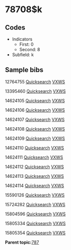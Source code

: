 # 78708$k

## Codes

-   Indicators
    -   First: 0
    -   Second: 8
-   Subfield: k

## Sample bibs

12764755 [Quicksearch](https://search.library.yale.edu/catalog/12764755) [VXWS](http://prodorbis.library.yale.edu:7014/vxws/GetHoldingsService?bibId=12764755)

13395460 [Quicksearch](https://search.library.yale.edu/catalog/13395460) [VXWS](http://prodorbis.library.yale.edu:7014/vxws/GetHoldingsService?bibId=13395460)

14624105 [Quicksearch](https://search.library.yale.edu/catalog/14624105) [VXWS](http://prodorbis.library.yale.edu:7014/vxws/GetHoldingsService?bibId=14624105)

14624106 [Quicksearch](https://search.library.yale.edu/catalog/14624106) [VXWS](http://prodorbis.library.yale.edu:7014/vxws/GetHoldingsService?bibId=14624106)

14624107 [Quicksearch](https://search.library.yale.edu/catalog/14624107) [VXWS](http://prodorbis.library.yale.edu:7014/vxws/GetHoldingsService?bibId=14624107)

14624108 [Quicksearch](https://search.library.yale.edu/catalog/14624108) [VXWS](http://prodorbis.library.yale.edu:7014/vxws/GetHoldingsService?bibId=14624108)

14624109 [Quicksearch](https://search.library.yale.edu/catalog/14624109) [VXWS](http://prodorbis.library.yale.edu:7014/vxws/GetHoldingsService?bibId=14624109)

14624110 [Quicksearch](https://search.library.yale.edu/catalog/14624110) [VXWS](http://prodorbis.library.yale.edu:7014/vxws/GetHoldingsService?bibId=14624110)

14624111 [Quicksearch](https://search.library.yale.edu/catalog/14624111) [VXWS](http://prodorbis.library.yale.edu:7014/vxws/GetHoldingsService?bibId=14624111)

14624112 [Quicksearch](https://search.library.yale.edu/catalog/14624112) [VXWS](http://prodorbis.library.yale.edu:7014/vxws/GetHoldingsService?bibId=14624112)

14624113 [Quicksearch](https://search.library.yale.edu/catalog/14624113) [VXWS](http://prodorbis.library.yale.edu:7014/vxws/GetHoldingsService?bibId=14624113)

14624114 [Quicksearch](https://search.library.yale.edu/catalog/14624114) [VXWS](http://prodorbis.library.yale.edu:7014/vxws/GetHoldingsService?bibId=14624114)

15590126 [Quicksearch](https://search.library.yale.edu/catalog/15590126) [VXWS](http://prodorbis.library.yale.edu:7014/vxws/GetHoldingsService?bibId=15590126)

15724282 [Quicksearch](https://search.library.yale.edu/catalog/15724282) [VXWS](http://prodorbis.library.yale.edu:7014/vxws/GetHoldingsService?bibId=15724282)

15804596 [Quicksearch](https://search.library.yale.edu/catalog/15804596) [VXWS](http://prodorbis.library.yale.edu:7014/vxws/GetHoldingsService?bibId=15804596)

15805334 [Quicksearch](https://search.library.yale.edu/catalog/15805334) [VXWS](http://prodorbis.library.yale.edu:7014/vxws/GetHoldingsService?bibId=15805334)

15805354 [Quicksearch](https://search.library.yale.edu/catalog/15805354) [VXWS](http://prodorbis.library.yale.edu:7014/vxws/GetHoldingsService?bibId=15805354)

**Parent topic:**[787](../../tags/787/787.md)

